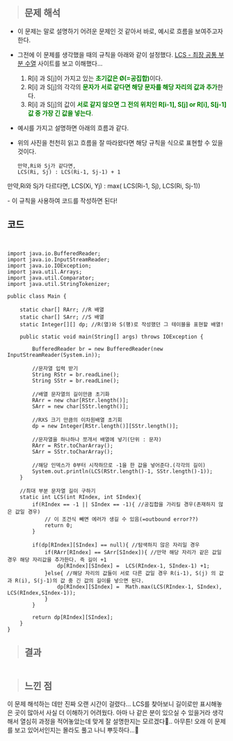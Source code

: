 <p><img alt="" src="https://velog.velcdn.com/images/gayeong39/post/3851655f-3424-4b2f-b9ce-eb7fa0d0c2da/image.png" /></p>
<blockquote>
<h2 id="문제-해석">문제 해석</h2>
</blockquote>
<ul>
<li><p>이 문제는 말로 설명하기 어려운 문제인 것 같아서 바로, 예시로 흐름을 보여주고자 한다.</p>
</li>
<li><p>그전에 이 문제를 생각했을 때의 규칙을 아래와 같이 설정했다.
<a href="https://ko.wikipedia.org/wiki/%EC%B5%9C%EC%9E%A5_%EA%B3%B5%ED%86%B5_%EB%B6%80%EB%B6%84_%EC%88%98%EC%97%B4">LCS - 최장 공통 부분 수열</a> 사이트를 보고 이해했다...
<img alt="" src="https://velog.velcdn.com/images/gayeong39/post/c973e8b7-c3a5-4618-94b3-a469348d591f/image.png" /></p>
<ol>
<li>R[i] 과 S[j]이 가지고 있는 <span style="color: green;"><strong>초기값은 Ø(=공집합)</strong></span>이다.</li>
<li>R[i] 과 S[j]의 각각의 <span style="color: green;"><strong>문자가 서로 같다면 해당 문자를 해당 자리의 값과 추가</strong></span>한다.</li>
<li>R[i] 과 S[j]의 값이 <span style="color: green;"><strong>서로 같지 않으면 그 전의 위치인 R[i-1], S[j] or R[i], S[j-1]값 중 가장 긴 값을 넣는다</strong></span>.</li>
</ol>
</li>
<li><p>예시를 가지고 설명하면 아래의 흐름과 같다.
<img alt="" src="https://velog.velcdn.com/images/gayeong39/post/97a5311d-43e6-4247-9a20-78ae2545271f/image.png" /></p>
</li>
<li><p>위의 사진을 천천히 읽고 흐름을 잘 따라왔다면 해당 규칙을 식으로 표현할 수 있을 것이다.</p>
<pre><code>만약,Ri와 Sj가 같다면,
LCS(Ri, Sj) : LCS(Ri-1, Sj-1) + 1     
</code></pre></li>
</ul>
<p>만약,Ri와 Sj가 다르다면,
LCS(Xi, Yj) : max( LCS(Ri-1, Sj), LCS(Ri, Sj-1))     </p>
- 이 규칙을 사용하여 코드를 작성하면 된다!

<h2 id="코드">코드</h2>

<pre><code class="language-java">
    
import java.io.BufferedReader;
import java.io.InputStreamReader;
import java.io.IOException;
import java.util.Arrays;
import java.util.Comparator;
import java.util.StringTokenizer;

public class Main {

    static char[] RArr; //R 배열
    static char[] SArr; //S 배열
    static Integer[][] dp; //R(열)와 S(행)로 작성했던 그 테이블을 표현할 배열!

    public static void main(String[] args) throws IOException {

        BufferedReader br = new BufferedReader(new InputStreamReader(System.in));

        //문자열 입력 받기
        String RStr = br.readLine();
        String SStr = br.readLine();

        //배열 문자열의 길이만큼 초기화
        RArr = new char[RStr.length()];
        SArr = new char[SStr.length()];

        //RXS 크기 만큼의 이차원배열 초기회
        dp = new Integer[RStr.length()][SStr.length()];

        //문자열을 하나하나 쪼개서 배열에 넣기(단위 : 문자)
        RArr = RStr.toCharArray();
        SArr = SStr.toCharArray();

        //해당 인덱스가 0부터 시작하므로 -1을 한 값을 넣어준다.(각각의 길이)
        System.out.println(LCS(RStr.length()-1, SStr.length()-1));
    }

    //최대 부분 문자열 길이 구하기
    static int LCS(int RIndex, int SIndex){
        if(RIndex == -1 || SIndex == -1){ //공집합을 가리킬 경우(존재하지 않은 값일 경우)
            // 이 조건식 빼면 에러가 생길 수 있음(=outbound error??)
            return 0;
        }

        if(dp[RIndex][SIndex] == null){ //탐색하지 않은 자리일 경우
            if(RArr[RIndex] == SArr[SIndex]){ //만약 해당 자리가 같은 값일 경우 해당 자리값을 추가한다. 즉 길이 +1
                dp[RIndex][SIndex] =  LCS(RIndex-1, SIndex-1) +1;
            }else{ //해당 자리의 값들이 서로 다른 값일 경우 R(i-1), S(j) 의 값과 R(i), S(j-1)의 값 중 긴 값의 길이를 넣으면 된다.
                dp[RIndex][SIndex] =  Math.max(LCS(RIndex-1, SIndex), LCS(RIndex,SIndex-1));
            }
        }

        return dp[RIndex][SIndex];
    }
}</code></pre>

<blockquote>
<h2 id="결과">결과</h2>
</blockquote>
<p><img alt="" src="https://velog.velcdn.com/images/gayeong39/post/1a016ad1-433e-48e5-9f15-e56ae5543cf2/image.png" /></p>
<blockquote>
<h2 id="느낀-점">느낀 점</h2>
</blockquote>
<p>이 문제 해석하는 데만 진짜 오랜 시간이 걸렸다... LCS를 찾아보니 길이로만 표시해놓은 곳이 많아서 사실 더 이해하기 어려웠다. 아마 나 같은 분이 있으실 수 있을거라 생각해서 열심히 과정을 적어놓았는데 맞게 잘 설명한지는 모르겠다🥹..
아무튼! 오래 이 문제를 보고 있어서인지는 몰라도 풀고 나니 뿌듯하다...🫣</p>
